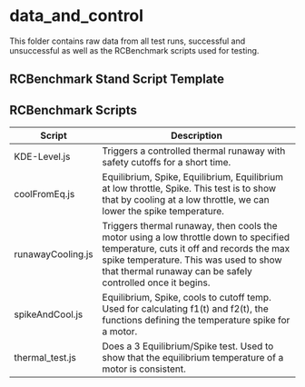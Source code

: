 # data_and_control

 This folder contains raw data from all test runs, successful and unsuccessful as well as the RCBenchmark scripts used for testing.

 ## RCBenchmark Stand Script Template

 

 ## RCBenchmark Scripts

| Script            | Description |
|-------------------|-------------|
| KDE-Level.js      | Triggers a controlled thermal runaway with safety cutoffs for a short time.
| coolFromEq.js     | Equilibrium, Spike, Equilibrium, Equilibrium at low throttle, Spike. This test is to show that by cooling at a low throttle, we can lower the spike temperature.
| runawayCooling.js | Triggers thermal runaway, then cools the motor using a low throttle down to specified temperature, cuts it off and records the max spike temperature. This was used to show that thermal runaway can be safely controlled once it begins.
| spikeAndCool.js   | Equilibrium, Spike, cools to cutoff temp. Used for calculating f1(t) and f2(t), the functions defining the temperature spike for a motor.
| thermal_test.js   | Does a 3 Equilibrium/Spike test. Used to show that the equilibrium temperature of a motor is consistent.